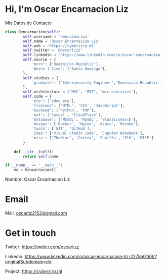 # Hi, I'm Oscar Encarnacion Liz
Mis Datos de Contacto 

```python
class Oencarnacion(self):
        self.username = 'oencarnacion'
        self.name = 'Oscar Encarnacion Liz'
        self.web = 'https://cybersirp.ml'
        self.twitter = '@oscarlizz'
        self.linkedin = 'https://www.linkedin.com/in/oscar-encarnacion-liz-2279a0169/?originalSubdomain=do'
        self.source = {
            'born': ['Dominican Republic'],
            'Where I live': ['Santo Domingo'],
        },
        self.studies = {
            'graduate': ['Cybersecurity Engineer','Dominican Republic'],
        },
        self.architecture = ['MVC', 'MVT', 'microservices'],
        self.code = {
            'erp': ['odoo erp'],
            'frontend': ['HTML', 'CSS', 'JavaScript'],
            'backend': ['Python', 'PHP'],
            'waf': ['Sucuri', 'CloudFlare'],
            'database': ['MSSQL', 'MySQL', 'Elasticsearch'],
            'devops': ['Docker', 'Nginx', 'Azure', 'Heroku'],
            'tools': ['GIT', 'GitHub'],
            'ides': ['Visual Studio Code', 'Jupyter Notebook'],
            'misc': ['TheHive', 'Cortex', 'Shuffle', 'ELK', 'MISP']
        }
        
    def __str__(self):
        return self.name

if __name__ == '__main__':
    me = Oencarnacion()
```


Nombre: Oscar Encarnacion Liz

# Email

Mail: oscarliz2162@gmail.com

# Get in touch

Twitter: https://twitter.com/oscarlizz

Linkedin: https://www.linkedin.com/in/oscar-encarnacion-liz-2279a0169/?originalSubdomain=do

Project: https://cybersirp.ml





